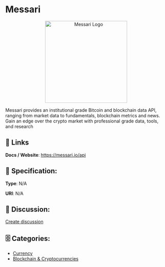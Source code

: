 # Messari
<p align="center">
    <img width="256" src="https://raw.githubusercontent.com/apis-list/apis-list/main/apis/messari/logo_256x256.png" alt="Messari Logo"/>
</p>

Messari provides an institutional grade Bitcoin and blockchain data API, ranging from market data to fundamentals, blockchain metrics and news. Gain an edge over the crypto market with professional grade data, tools, and research

##  🔗 Links
**Docs / Website**: https://messari.io/api

## 🧬 Specification:
**Type**: N/A

**URI**: N/A

## 💬 Discussion:
[Create discussion](https://github.com/apis-list/apis-list/discussions/new)

## 🗄️ Categories:
- [Currency](https://github.com/apis-list/apis-list#currency)
- [Blockchain & Cryptocurrencies](https://github.com/apis-list/apis-list#blockchain--cryptocurrencies)



